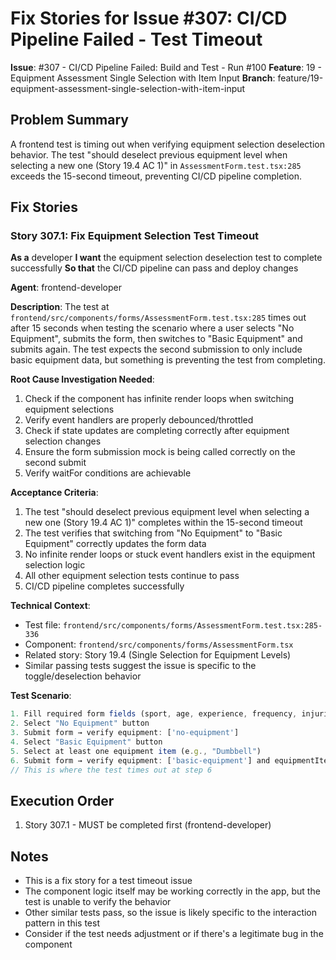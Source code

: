 # Fix Stories for Issue #307: CI/CD Pipeline Failed - Test Timeout

**Issue**: #307 - CI/CD Pipeline Failed: Build and Test - Run #100
**Feature**: 19 - Equipment Assessment Single Selection with Item Input
**Branch**: feature/19-equipment-assessment-single-selection-with-item-input

## Problem Summary

A frontend test is timing out when verifying equipment selection deselection behavior. The test "should deselect previous equipment level when selecting a new one (Story 19.4 AC 1)" in `AssessmentForm.test.tsx:285` exceeds the 15-second timeout, preventing CI/CD pipeline completion.

## Fix Stories

### Story 307.1: Fix Equipment Selection Test Timeout

**As a** developer
**I want** the equipment selection deselection test to complete successfully
**So that** the CI/CD pipeline can pass and deploy changes

**Agent**: frontend-developer

**Description**:
The test at `frontend/src/components/forms/AssessmentForm.test.tsx:285` times out after 15 seconds when testing the scenario where a user selects "No Equipment", submits the form, then switches to "Basic Equipment" and submits again. The test expects the second submission to only include basic equipment data, but something is preventing the test from completing.

**Root Cause Investigation Needed**:
1. Check if the component has infinite render loops when switching equipment selections
2. Verify event handlers are properly debounced/throttled
3. Check if state updates are completing correctly after equipment selection changes
4. Ensure the form submission mock is being called correctly on the second submit
5. Verify waitFor conditions are achievable

**Acceptance Criteria**:
1. The test "should deselect previous equipment level when selecting a new one (Story 19.4 AC 1)" completes within the 15-second timeout
2. The test verifies that switching from "No Equipment" to "Basic Equipment" correctly updates the form data
3. No infinite render loops or stuck event handlers exist in the equipment selection logic
4. All other equipment selection tests continue to pass
5. CI/CD pipeline completes successfully

**Technical Context**:
- Test file: `frontend/src/components/forms/AssessmentForm.test.tsx:285-336`
- Component: `frontend/src/components/forms/AssessmentForm.tsx`
- Related story: Story 19.4 (Single Selection for Equipment Levels)
- Similar passing tests suggest the issue is specific to the toggle/deselection behavior

**Test Scenario**:
```typescript
1. Fill required form fields (sport, age, experience, frequency, injuries)
2. Select "No Equipment" button
3. Submit form → verify equipment: ['no-equipment']
4. Select "Basic Equipment" button
5. Select at least one equipment item (e.g., "Dumbbell")
6. Submit form → verify equipment: ['basic-equipment'] and equipmentItems includes 'dumbbell'
// This is where the test times out at step 6
```

## Execution Order

1. Story 307.1 - MUST be completed first (frontend-developer)

## Notes

- This is a fix story for a test timeout issue
- The component logic itself may be working correctly in the app, but the test is unable to verify the behavior
- Other similar tests pass, so the issue is likely specific to the interaction pattern in this test
- Consider if the test needs adjustment or if there's a legitimate bug in the component

